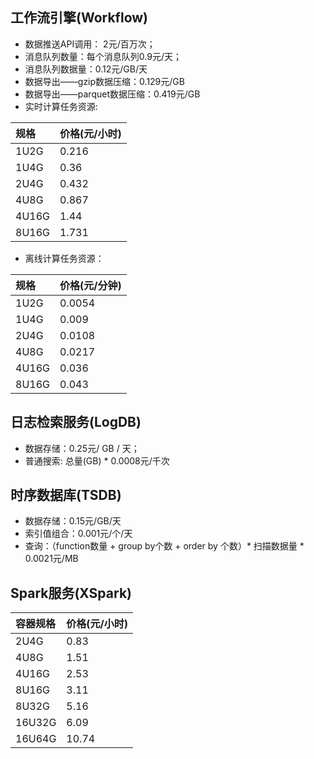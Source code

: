 ## 工作流引擎(Workflow)

* 数据推送API调用： 2元/百万次；
* 消息队列数量：每个消息队列0.9元/天； 
* 消息队列数据量：0.12元/GB/天
* 数据导出——gzip数据压缩：0.129元/GB
* 数据导出——parquet数据压缩：0.419元/GB
* 实时计算任务资源:

|规格|价格(元/小时)|
|:---|:---|
|1U2G|0.216|
|1U4G|0.36|
|2U4G|0.432|
|4U8G|0.867|
|4U16G|1.44|
|8U16G|1.731|

* 离线计算任务资源：

|规格|价格(元/分钟)|
|:---|:---|
|1U2G|0.0054|
|1U4G|0.009|
|2U4G|0.0108|
|4U8G|0.0217|
|4U16G|0.036|
|8U16G|0.043|

## 日志检索服务(LogDB)

* 数据存储：0.25元/ GB / 天；
* 普通搜索: 总量(GB) \* 0.0008元/千次

## 时序数据库(TSDB)

* 数据存储：0.15元/GB/天
* 索引值组合：0.001元/个/天
* 查询：（function数量 + group by个数 + order by 个数）\* 扫描数据量 \* 0.0021元/MB

## Spark服务(XSpark)

|容器规格|价格(元/小时)|
|:---|:---|
|2U4G|0.83|
|4U8G|1.51|
|4U16G|2.53|
|8U16G|3.11|
|8U32G|5.16|
|16U32G|6.09|
|16U64G|10.74|





